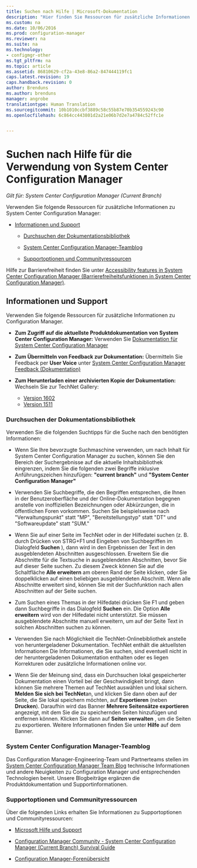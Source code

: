 ```yaml
---
title: Suchen nach Hilfe | Microsoft-Dokumentation
description: "Hier finden Sie Ressourcen für zusätzliche Informationen zu System Center Configuration Manager."
ms.custom: na
ms.date: 10/06/2016
ms.prod: configuration-manager
ms.reviewer: na
ms.suite: na
ms.technology:
- configmgr-other
ms.tgt_pltfrm: na
ms.topic: article
ms.assetid: 86810629-cf2a-43e8-86a2-847444119fc1
caps.latest.revision: 19
caps.handback.revision: 0
author: Brenduns
ms.author: brenduns
manager: angrobe
translationtype: Human Translation
ms.sourcegitcommit: 10b1010ccbf3889c58c55b87e70b354559243c90
ms.openlocfilehash: 6c864cc443801d2a21e06b7d2e7a4784c52ffc1e


---
```

# <a name="find-help-for-using-system-center-configuration-manager"></a>Suchen nach Hilfe für die Verwendung von System Center Configuration Manager

*Gilt für: System Center Configuration Manager (Current Branch)*

Verwenden Sie folgende Ressourcen für zusätzliche Informationen zu System Center Configuration Manager:  

-   [Informationen und Support](#bkmk_Info)  

    -   [Durchsuchen der Dokumentationsbibliothek](#BKMK_SearchTips)  

    -   [System Center Configuration Manager-Teamblog](#BKMK_ProductGroupBlog)  

    -   [Supportoptionen und Communityressourcen](#BKMK_SupportOptions)

  Hilfe zur Barrierefreiheit finden Sie unter [Accessibility features in System Center Configuration Manager (Barrierefreiheitsfunktionen in System Center Configuration Manager)](../../core/understand/accessibility-features.md).

##  <a name="a-namebkmkinfoa-information-and-support"></a><a name="bkmk_Info"></a> Informationen und Support  
 Verwenden Sie folgende Ressourcen für zusätzliche Informationen zu Configuration Manager.  

-   **Zum Zugriff auf die aktuellste Produktdokumentation von System Center Configuration Manager:** Verwenden Sie [Dokumentation für System Center Configuration Manager](http://go.microsoft.com/fwlink/p/?LinkId=691974)  

-   **Zum Übermitteln von Feedback zur Dokumentation:** Übermitteln Sie Feedback per **User Voice** unter [System Center Configuration Manager Feedback (Dokumentation)](https://configurationmanager.uservoice.com/forums/300492-ideas/category/112371-documentation)  

-   **Zum Herunterladen einer archivierten Kopie der Dokumentation:** Wechseln Sie zur TechNet Gallery:

    - [Version 1602](https://gallery.technet.microsoft.com/documentation-for-system-ea90eaf1)
    - [Version 1511](https://gallery.technet.microsoft.com/documentation-for-system-ea90eaf1)

###  <a name="a-namebkmksearchtipsa-search-the-documentation-library"></a><a name="BKMK_SearchTips"></a> Durchsuchen der Dokumentationsbibliothek  
 Verwenden Sie die folgenden Suchtipps für die Suche nach den benötigten Informationen:  

-   Wenn Sie Ihre bevorzugte Suchmaschine verwenden, um nach Inhalt für System Center Configuration Manager zu suchen, können Sie den Bereich der Suchergebnisse auf die aktuelle Inhaltsbibliothek eingrenzen, indem Sie die folgenden zwei Begriffe inklusive Anführungszeichen hinzufügen: **"current branch"** und **"System Center Configuration Manager"**  

-   Verwenden Sie Suchbegriffe, die den Begriffen entsprechen, die Ihnen in der Benutzeroberfläche und der Online-Dokumentation begegnen anstelle von inoffiziellen Bezeichnungen oder Abkürzungen, die in öffentlichen Foren vorkommen. Suchen Sie beispielsweise nach "Verwaltungspunkt" statt "MP", "Bereitstellungstyp" statt "DT" und "Softwareupdate" statt "SUM."  

-   Wenn Sie auf einer Seite im TechNet oder in der Hilfedatei suchen (z. B. durch Drücken von STRG+F1 und Eingeben von Suchbegriffen im Dialogfeld **Suchen** ), dann wird in den Ergebnissen der Text in den ausgeblendeten Abschnitten ausgeschlossen. Erweitern Sie die Abschnitte für die Textsuche in ausgeblendeten Abschnitten, bevor Sie auf dieser Seite suchen. Zu diesem Zweck können Sie auf die Schaltfläche **Alle erweitern** am oberen Rand der Seite klicken, oder Sie doppelklicken auf einen beliebigen ausgeblendeten Abschnitt. Wenn alle Abschnitte erweitert sind, können Sie mit der Suchfunktion nach allen Abschnitten auf der Seite suchen.  

-   Zum Suchen eines Themas in der Hilfedatei drücken Sie F1 und geben dann Suchbegriffe in das Dialogfeld **Suchen** ein. Die Option **Alle erweitern** wird von der Hilfedatei nicht unterstützt. Sie müssen ausgeblendete Abschnitte manuell erweitern, um auf der Seite Text in solchen Abschnitten suchen zu können.  

-   Verwenden Sie nach Möglichkeit die TechNet-Onlinebibliothek anstelle von heruntergeladener Dokumentation. TechNet enthält die aktuellsten Informationen Die Informationen, die Sie suchen, sind eventuell nicht in der heruntergeladenen Dokumentation enthalten oder es liegen Korrekturen oder zusätzliche Informationen online vor.  

-   Wenn Sie der Meinung sind, dass ein Durchsuchen lokal gespeicherter Dokumentation einen Vorteil bei der Geschwindigkeit bringt, dann können Sie mehrere Themen auf TechNet auswählen und lokal sichern. **Melden Sie sich bei TechNet**an, und klicken Sie dann oben auf der Seite, die Sie lokal speichern möchten, auf **Exportieren** (neben **Drucken**). Daraufhin wird das Banner **Mehrere Seitensätze exportieren** angezeigt, mit dem Sie die zu speichernden Seiten hinzufügen und entfernen können. Klicken Sie dann auf **Seiten verwalten** , um die Seiten zu exportieren. Weitere Informationen finden Sie unter **Hilfe** auf dem Banner.  

###  <a name="a-namebkmkproductgroupbloga-the-system-center-configuration-manager-team-blog"></a><a name="BKMK_ProductGroupBlog"></a> System Center Configuration Manager-Teamblog  
 Das Configuration Manager-Engineering-Team und Partnerteams stellen im [System Center Configuration Manager Team Blog](http://go.microsoft.com/fwlink/?LinkId=191941) technische Informationen und andere Neuigkeiten zu Configuration Manager und entsprechenden Technologien bereit. Unsere Blogbeiträge ergänzen die Produktdokumentation und Supportinformationen.  

###  <a name="a-namebkmksupportoptionsa-support-options-and-community-resources"></a><a name="BKMK_SupportOptions"></a> Supportoptionen und Communityressourcen  
 Über die folgenden Links erhalten Sie Informationen zu Supportoptionen und Communityressourcen:  

-   [Microsoft Hilfe und Support](http://go.microsoft.com/fwlink/?LinkId=243064)  

-   [Configuration Manager Community - System Center Configuration Manager (Current Branch) Survival Guide](http://social.technet.microsoft.com/wiki/contents/articles/33035.system-center-configuration-manager-current-branch-survival-guide.aspx )  

-   [Configuration Manager-Forenübersicht](https://social.technet.microsoft.com/Forums/en-US/home?category=ConfigMgrCB)  



<!--HONumber=Dec16_HO3-->


